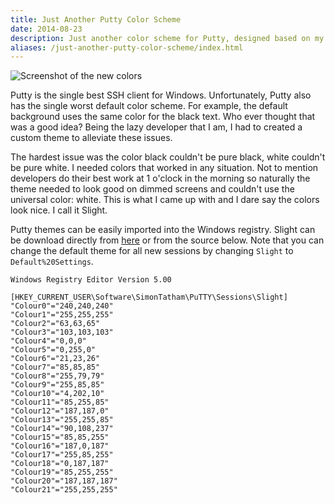 ```yaml
---
title: Just Another Putty Color Scheme
date: 2014-08-23
description: Just another color scheme for Putty, designed based on my personal preferences.
aliases: /just-another-putty-color-scheme/index.html
---
```


![Screenshot of the new colors](/posts/archive/content/images/2014/Aug/2014-08-23_19-51-12.png)

Putty is the single best SSH client for Windows. Unfortunately, Putty also has the single worst default color scheme. For example, the default background uses the same color for the black text. Who ever thought that was a good idea? Being the lazy developer that I am, I had to created a custom theme to alleviate these issues.

The hardest issue was the color black couldn't be pure black, white couldn't be pure white. I needed colors that worked in any situation. Not to mention developers do their best work at 1 o'clock in the morning so naturally the theme needed to look good on dimmed screens and couldn't use the universal color: white. This is what I came up with and I dare say the colors look nice. I call it Slight.

Putty themes can be easily imported into the Windows registry. Slight can be download directly from [here](https://gist.github.com/Silvenga/13d2f20d807b4a5c3ce3/raw/slight-putty-theme.reg) or from the source below. Note that you can change the default theme for all new sessions by changing `Slight` to `Default%20Settings`.

```reg
Windows Registry Editor Version 5.00

[HKEY_CURRENT_USER\Software\SimonTatham\PuTTY\Sessions\Slight]
"Colour0"="240,240,240"
"Colour1"="255,255,255"
"Colour2"="63,63,65"
"Colour3"="103,103,103"
"Colour4"="0,0,0"
"Colour5"="0,255,0"
"Colour6"="21,23,26"
"Colour7"="85,85,85"
"Colour8"="255,79,79"
"Colour9"="255,85,85"
"Colour10"="4,202,10"
"Colour11"="85,255,85"
"Colour12"="187,187,0"
"Colour13"="255,255,85"
"Colour14"="90,108,237"
"Colour15"="85,85,255"
"Colour16"="187,0,187"
"Colour17"="255,85,255"
"Colour18"="0,187,187"
"Colour19"="85,255,255"
"Colour20"="187,187,187"
"Colour21"="255,255,255"
```
